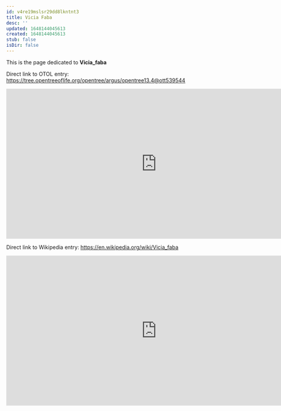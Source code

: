 ```yaml
---
id: v4re19mslsr29dd8lkntnt3
title: Vicia Faba
desc: ''
updated: 1648144045613
created: 1648144045613
stub: false
isDir: false
---
```

This is the page dedicated to **Vicia_faba**


Direct link to OTOL entry: https://tree.opentreeoflife.org/opentree/argus/opentree13.4@ott539544



<html>
    <body>
    <iframe src="https://tree.opentreeoflife.org/opentree/argus/opentree13.4@ott539544"
    width="800" height="400" frameborder="0" allowfullscreen> </iframe>
    </body>
</html>
    


Direct link to Wikipedia entry: https://en.wikipedia.org/wiki/Vicia_faba



<html>
    <body>
    <iframe src="https://en.wikipedia.org/wiki/Vicia_faba"
    width="800" height="400" frameborder="0" allowfullscreen> </iframe>
    </body>
</html>
    
